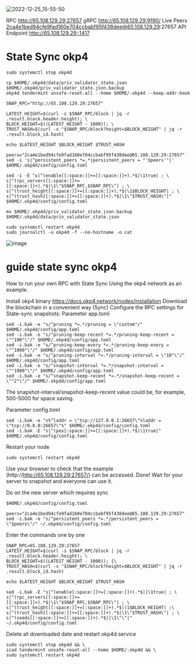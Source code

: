 ![2022-12-25_15-55-50](https://user-images.githubusercontent.com/98663407/209468772-5fda2ec1-4446-49b4-a605-0cb55c0897e8.png)

RPC http://65.108.129.29:27657
gRPC http://65.108.129.29:9190/
Live Peers 2ca4e1bed94cfe9fad160e704ccbabf95f438dee@65.108.129.29:27657
API Endpoint http://65.108.129.29::1417


# State Sync okp4


  ```
sudo systemctl stop okp4d

cp $HOME/.okp4d/data/priv_validator_state.json $HOME/.okp4d/priv_validator_state.json.backup
okp4d tendermint unsafe-reset-all --home $HOME/.okp4d --keep-addr-book

SNAP_RPC="http://65.108.129.29:27657"

LATEST_HEIGHT=$(curl -s $SNAP_RPC/block | jq -r .result.block.header.height); \
BLOCK_HEIGHT=$((LATEST_HEIGHT - 1000)); \
TRUST_HASH=$(curl -s "$SNAP_RPC/block?height=$BLOCK_HEIGHT" | jq -r .result.block_id.hash)

echo $LATEST_HEIGHT $BLOCK_HEIGHT $TRUST_HASH

peers="2ca4e1bed94cfe9fad160e704ccbabf95f438dee@65.108.129.29:27657"
sed -i 's|^persistent_peers *=.*|persistent_peers = "'$peers'"|' $HOME/.okp4d/config/config.toml

sed -i -E "s|^(enable[[:space:]]+=[[:space:]]+).*$|\1true| ; \
s|^(rpc_servers[[:space:]]+=[[:space:]]+).*$|\1\"$SNAP_RPC,$SNAP_RPC\"| ; \
s|^(trust_height[[:space:]]+=[[:space:]]+).*$|\1$BLOCK_HEIGHT| ; \
s|^(trust_hash[[:space:]]+=[[:space:]]+).*$|\1\"$TRUST_HASH\"|" $HOME/.okp4d/config/config.toml

mv $HOME/.okp4d/priv_validator_state.json.backup $HOME/.okp4d/data/priv_validator_state.json

sudo systemctl restart okp4d
sudo journalctl -u okp4d -f --no-hostname -o cat
  ```
  ![image](https://user-images.githubusercontent.com/98663407/209471103-3cd1dba0-27c0-40f8-8e8e-2154e41cf9e6.png)

# guide state sync okp4  

How to run your own RPC with State Sync
Using the okp4 network as an example.

Install okp4 binary https://docs.okp4.network/nodes/installation
Download the blockchain in a convenient way (Sync)
Configure the RPC settings for State-sync snapshots:
Parameter app.toml
  ```
sed -i.bak -e "s/^pruning *=.*/pruning = \"custom"/" $HOME/.okp4d/config/app.toml
sed -i.bak -e "s/^pruning-keep-recent *=.*/pruning-keep-recent = \""100"\"/" $HOME/.okp4d/config/app.toml
sed -i.bak -e "s/^pruning-keep-every *=.*/pruning-keep-every = \""1000"\"/" $HOME/.okp4d/config/app.toml
sed -i.bak -e "s/^pruning-interval *=.*/pruning-interval = \"10"\"/" $HOME/.okp4d/config/app.toml
sed -i.bak -e "s/^snapshot-interval *=.*/snapshot-interval = \""1000"\"/" $HOME/.okp4d/config/app.toml
sed -i.bak -e "s/^snapshot-keep-recent *=.*/snapshot-keep-recent = \""2"\"/" $HOME/.okp4d/config/app.toml
  ```
The snapshot-interval/snapshot-keep-recent value could be, for example, 500-5000 for space saving.

Parameter config.toml
  ```
sed -i.bak -e "s%^laddr = \"tcp://127.0.0.1:26657\"%laddr = \"tcp://0.0.0:26657\"%" $HOME/.okp4d/config/config.toml
sed -i.bak -E "s|^(pex[:space:]]+=[[:space:]]+).*$|\1true|" $HOME/.okp4d/config/config.toml
  ```
Restart your node
  ```
sudo systemctl restart okp4d
  ```
Use your browser to check that the example (http://http://65.108.129.29:27657/) can be accessed.
Done! Wait for your server to snapshot and everyone can use it.

Do on the new server which requires sync
  ```
$HOME/.okp4d/config/config.toml

peers="2ca4e1bed94cfe9fad160e704ccbabf95f438dee@65.108.129.29:27657" 
sed -i.bak -e "s/^persistent_peers *=.*/persistent_peers = \"$peers\"/" ~/.okp4d/config/config.toml
  ```

Enter the commands one by one

  ```
SNAP_RPC=65.108.129.29:27657
LATEST_HEIGHT=$(curl -s $SNAP_RPC/block | jq -r .result.block.header.height); \
BLOCK_HEIGHT=$((LATEST_HEIGHT - 1000)); {\
TRUST_HASH=$(curl -s "$SNAP_RPC/block?height=$BLOCK_HEIGHT" | jq -r .result.block_id.hash)

echo $LATEST_HEIGHT $BLOCK_HEIGHT $TRUST_HASH

sed -i.bak -E "s|^(enable[:space:]]+=[:space:]]+).*$||\1true| ; \
s|^(rpc_servers[[:space:]]+=[[:space:]]+).*$|\1\"$SNAP_RPC,$SNAP_RPC\"| ; \
s|^(trust_height[[:space:]]+=[:space:]]+).*$||1$BLOCK_HEIGHT| ;\
s|^(trust_hash[[:space:]]+=[[:space:]]+).*$|\1\"$TRUST_HASH\"| ; \
s|^(seeds[[:space:]]+=[[:space:]]+).*$||\1\"\"|" ~/.okp4d/config/config.toml
  ```

Delete all downloaded date and restart okp4d.service
  ```
sudo systemctl stop okp4d && \
icad tendermint unsafe-reset-all --home $HOME/.okp4d && \
sudo systemctl restart okp4d
  ```
